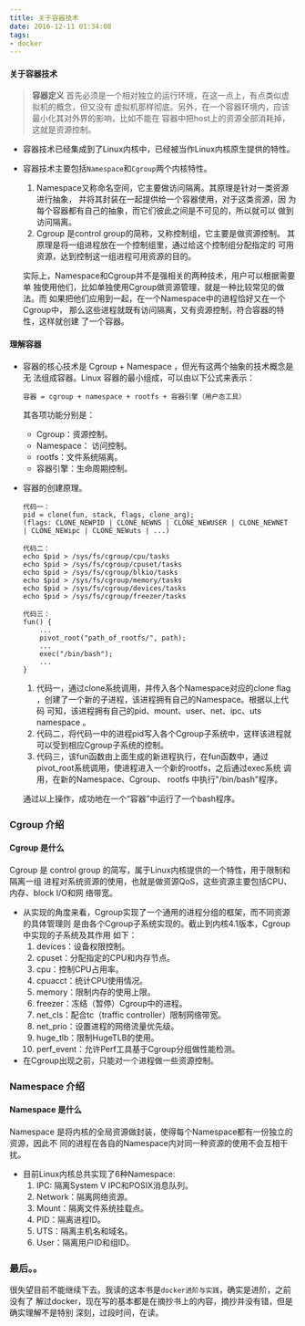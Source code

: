 ```yaml
---
title: 关于容器技术
date: 2016-12-11 01:34:08
tags:
- docker
---
```


#### 关于容器技术

> **容器定义**
> 首先必须是一个相对独立的运行环境，在这一点上，有点类似虚拟机的概念，但又没有
> 虚拟机那样彻底。另外，在一个容器环境内，应该最小化其对外界的影响，比如不能在
> 容器中把host上的资源全部消耗掉，这就是资源控制。

<!-- more -->
- 容器技术已经集成到了Linux内核中，已经被当作Linux内核原生提供的特性。
- 容器技术主要包括`Namespace`和`Cgroup`两个内核特性。
    1. Namespace又称命名空间，它主要做访问隔离。其原理是针对一类资源进行抽象，
    并将其封装在一起提供给一个容器使用，对于这类资源，因
       为每个容器都有自己的抽象，而它们彼此之间是不可见的，所以就可以
       做到访问隔离。
    2. Cgroup 是control group的简称，又称控制组，它主要是做资源控制。
       其原理是将一组进程放在一个控制组里，通过给这个控制组分配指定的
       可用资源，达到控制这一组进程可用资源的目的。

  实际上，Namespace和Cgroup并不是强相关的两种技术，用户可以根据需要单
  独使用他们，比如单独使用Cgroup做资源管理，就是一种比较常见的做法。而
  如果把他们应用到一起，在一个Namespace中的进程恰好又在一个Cgroup中，
  那么这些进程就既有访问隔离，又有资源控制，符合容器的特性，这样就创建
  了一个容器。

#### 理解容器

- 容器的核心技术是 Cgroup + Namespace ，但光有这两个抽象的技术概念是无
    法组成容器。Linux 容器的最小组成，可以由以下公式来表示：
    ```
    容器 = cgroup + namespace + rootfs + 容器引擎（用户态工具）
    ```
    其各项功能分别是：
    - Cgroup：资源控制。
    - Namespace： 访问控制。
    - rootfs：文件系统隔离。
    - 容器引擎：生命周期控制。

- 容器的创建原理。
    ```
    代码一：
    pid = clone(fun, stack, flags, clone_arg);
    (flags: CLONE_NEWPID | CLONE_NEWNS | CLONE_NEWUSER | CLONE_NEWNET
    | CLONE_NEWipc | CLONE_NEWuts | ...)

    代码二：
    echo $pid > /sys/fs/cgroup/cpu/tasks
    echo $pid > /sys/fs/cgroup/cpuset/tasks
    echo $pid > /sys/fs/cgroup/blkio/tasks
    echo $pid > /sys/fs/cgroup/memory/tasks
    echo $pid > /sys/fs/cgroup/devices/tasks
    echo $pid > /sys/fs/cgroup/freezer/tasks

    代码三：
    fun() {
        ...
        pivot_root("path_of_rootfs/", path);
        ...
        exec("/bin/bash");
        ...
    }
    ```
    1. 代码一，通过clone系统调用，并传入各个Namespace对应的clone flag
       ，创建了一个新的子进程，该进程拥有自己的Namespace。根据以上代码
       可知，该进程拥有自己的pid、mount、user、net、ipc、uts namespace
       。
    2. 代码二，将代码一中的进程pid写入各个Cgroup子系统中，这样该进程就
       可以受到相应Cgroup子系统的控制。
    3. 代码三，该fun函数由上面生成的新进程执行，在fun函数中，通过
       pivot_root系统调用，使进程进入一个新的rootfs，之后通过exec系统
       调用，在新的Namespace、Cgroup、 rootfs 中执行"/bin/bash"程序。

    通过以上操作，成功地在一个“容器”中运行了一个bash程序。

### Cgroup 介绍
#### Cgroup 是什么
Cgroup 是 control group 的简写，属于Linux内核提供的一个特性，用于限制和隔离一组
进程对系统资源的使用，也就是做资源QoS，这些资源主要包括CPU、内存、block I/O和网
络带宽。
- 从实现的角度来看，Cgroup实现了一个通用的进程分组的框架，而不同资源的具体管理则
    是由各个Cgroup子系统实现的。截止到内核4.1版本，Cgroup中实现的子系统及其作用
    如下：
    1. devices：设备权限控制。
    2. cpuset：分配指定的CPU和内存节点。
    3. cpu：控制CPU占用率。
    4. cpuacct：统计CPU使用情况。
    5. memory：限制内存的使用上限。
    6. freezer：冻结（暂停）Cgroup中的进程。
    7. net_cls：配合tc（traffic controller）限制网络带宽。
    8. net_prio：设置进程的网络流量优先级。
    9. huge_tlb：限制HugeTLB的使用。
    10. perf_event：允许Perf工具基于Cgroup分组做性能检测。
- 在Cgroup出现之前，只能对一个进程做一些资源控制。

### Namespace 介绍
#### Namespace 是什么
Namespace 是将内核的全局资源做封装，使得每个Namespace都有一份独立的资源，因此不
同的进程在各自的Namespace内对同一种资源的使用不会互相干扰。
- 目前Linux内核总共实现了6种Namespace:
    1. IPC: 隔离System V IPC和POSIX消息队列。
    2. Network：隔离网络资源。
    3. Mount：隔离文件系统挂载点。
    4. PID：隔离进程ID。
    5. UTS：隔离主机名和域名。
    6. User：隔离用户ID和组ID。

### 最后。。
很失望目前不能继续下去。我读的这本书是`docker进阶与实践`，确实是进阶，之前没有了
解过docker，现在写的基本都是在摘抄书上的内容，摘抄并没有错，但是确实理解不是特别
深刻，过段时间，在读。
